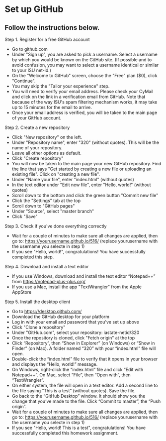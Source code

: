 # Set up GitHub

## Follow the instructions below.

Step 1. Register for a free GitHub account
- Go to github.com
- Under "Sign up", you are asked to pick a username. Select a username by which you would be known on the GitHub site. (If possible and to avoid confusion, you may want to select a username identical or similar to your ISU net-id.)
- On the "Welcome to GitHub" screen, choose the "Free" plan ($0), click "Continue".
- You may skip the "Tailor your experience" step.
- You will need to verify your email address. Please check your CyMail and click on the link in a verification email from GitHub. Note that because of the way ISU's spam filtering mechanism works, it may take up to 15 minutes for the email to arrive.
- Once your email address is verified, you will be taken to the main page of your GitHub account.

Step 2. Create a new repository
- Click "New repository" on the left.
- Under "Repository name", enter "320" (without quotes). This will be the name of your repository.
- Leave all other options as default.
- Click "Create repository"
- You will now be taken to the main page your new GitHub repository. Find the line that says "Get started by creating a new file or uploading an existing file". Click on "creating a new file".
- Under "Name your file", enter "index.html" (without quotes)
- In the text editor under "Edit new file", enter "Hello, world!" (without quotes)
- Scroll down to the bottom and click the green button "Commit new file"
- Click the "Settings" tab at the top
- Scroll down to "GitHub pages"
- Under "Source", select "master branch"
- Click "Save"

Step 3. Check if you've done everything correctly
- Wait for a couple of minutes to make sure all changes are applied, then go to:
https://yourusername.github.io/516/
(replace yourusername with the username you selecte in step 1)
- If you see "Hello, world!", congratulations! You have successfully completed this step.

Step 4. Download and install a text editor
- If you use Windows, download and install the text editor “Notepad++” from https://notepad-plus-plus.org/
- If you use a Mac, install the app "TextWrangler" from the Apple AppStore

Step 5. Install the desktop client
- Go to https://desktop.github.com/
- Download the GitHub desktop for your platform
- Log in with your email and password that you've set up above
- Click "Clone a repository"
- Under "GitHub.com", select your repository: iastate-netid/320
- Once the repository is cloned, click "Fetch origin" at the top
- Click “Repository”, then “Show in Explorer” (on Windows) or “Show in Finder” (on Mac). A folder named “320” with your “index.html” file will open.
- Double-click the “index.html” file to verify that it opens in your browser and displays the “Hello, world!” message.
- On Windows, right-click the “index.html” file and click “Edit with Notepad++”. On Mac, select “File”, then “Open with”, then “TextWrangler”.
- On either system, the file will open in a text editor. Add a second line to the file saying “This is a test” (without quotes). Save the file.
- Go back to the “GitHub Desktop” window. It should show you the change that you’ve made to the file. Click “Commit to master”, the “Push origin”.
- Wait for a couple of minutes to make sure all changes are applied, then go to: https://yourusername.github.io/516/ (replace yourusername with the username you selecte in step 1)
- If you see "Hello, world! This is a test", congratulations! You have successfully completed this homework assignment.
